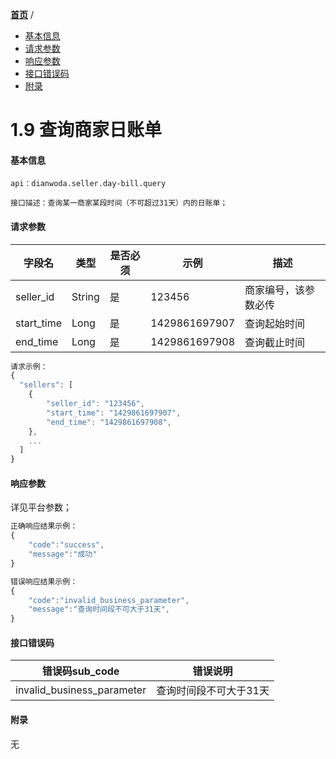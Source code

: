 [**首页**](https://open.dianwoda.com/) /


- <a href="#基本信息">基本信息</a>
- <a href="#请求参数">请求参数</a>
- <a href="#响应参数">响应参数</a>
- <a href="#接口错误码">接口错误码</a>
- <a href="#附录">附录</a>


# 1.9 查询商家日账单

#### 基本信息
```
api：dianwoda.seller.day-bill.query

接口描述：查询某一商家某段时间（不可超过31天）内的日账单；

```

#### 请求参数
字段名 | 类型 | 是否必须 | 示例 | 描述
---|---|---|---|---
seller_id|String|是|123456|商家编号，该参数必传
start_time|Long|是|1429861697907|查询起始时间
end_time|Long|是|1429861697908|查询截止时间

```javascript
请求示例：
{
  "sellers": [
    {
        "seller_id": "123456",
        "start_time": "1429861697907",
        "end_time": "1429861697908",
    },
    ...
  ]
}
```

#### 响应参数
详见平台参数；

```javascript
正确响应结果示例：
{
	"code":"success",
	"message":"成功"
}
```

```javascript
错误响应结果示例：
{
	"code":"invalid_business_parameter",
	"message":"查询时间段不可大于31天",
}
```

#### 接口错误码
错误码sub_code | 错误说明
---|---
invalid_business_parameter|查询时间段不可大于31天


#### 附录
无